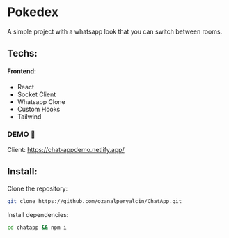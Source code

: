 # Pokedex
A simple project with a whatsapp look that you can switch between rooms.

## Techs:

#### Frontend:

- React
- Socket Client
- Whatsapp Clone
- Custom Hooks
- Tailwind

### DEMO 🔴

Client: https://chat-appdemo.netlify.app/

## Install:

Clone the repository:

```bash
git clone https://github.com/ozanalperyalcin/ChatApp.git
```

Install dependencies:

```bash
cd chatapp && npm i
```